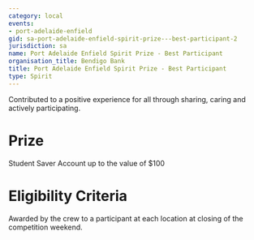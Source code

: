 ```yaml
---
category: local
events:
- port-adelaide-enfield
gid: sa-port-adelaide-enfield-spirit-prize---best-participant-2
jurisdiction: sa
name: Port Adelaide Enfield Spirit Prize - Best Participant
organisation_title: Bendigo Bank
title: Port Adelaide Enfield Spirit Prize - Best Participant
type: Spirit
---
```


Contributed to a positive experience for all through sharing, caring and actively participating.

# Prize
Student Saver Account up to the value of $100

# Eligibility Criteria
Awarded by the crew to a participant at each location at closing of the competition weekend.